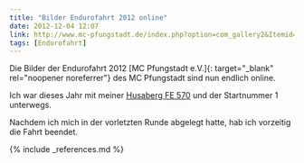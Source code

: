 ```yaml
---
title: "Bilder Endurofahrt 2012 online"
date: 2012-12-04 12:07
link: http://www.mc-pfungstadt.de/index.php?option=com_gallery2&Itemid=101&g2_itemId=35832
tags: [Endurofahrt]
---
```

Die Bilder der Endurofahrt 2012 [MC Pfungstadt e.V.]{: target="_blank" rel="noopener noreferrer"} des MC Pfungstadt sind nun endlich online.

Ich war dieses Jahr mit meiner [Husaberg FE 570](/sonstiges/garage/husaberg_fe_570_supermoto_bj_2009/) und der Startnummer 1 unterwegs.

Nachdem ich mich in der vorletzten Runde abgelegt hatte, hab ich vorzeitig die Fahrt beendet.


{% include _references.md %}
